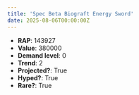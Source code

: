 ```yaml
---
title: 'Spec Beta Biograft Energy Sword'
date: 2025-08-06T00:00:00Z
---
```

- **RAP**: 143927
- **Value**: 380000
- **Demand level**: 0
- **Trend**: 2
- **Projected?**: True
- **Hyped?**: True
- **Rare?**: True

